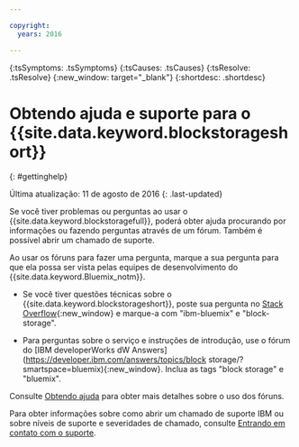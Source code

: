```yaml
---

copyright:
  years: 2016

---
```


<!-- Common attributes used in the template are defined as follows: -->
{:tsSymptoms: .tsSymptoms}
{:tsCauses: .tsCauses}
{:tsResolve: .tsResolve}
{:new_window: target="_blank"}
{:shortdesc: .shortdesc}

<!-- # {{site.data.keyword.blockstorageshort}} troubleshooting
{: #ts} -->
<!-- Provide an appropriate ID above -->

<!-- IN PROGRESS - AUDIENCE BLUE, STAGING ONLY -->


<!-- This is the template for troubleshooting topics.  -->

<!-- The short description section should include the service long name and "Bluemix" for search optimization. Example short description: -->

<!-- Add a heading and content for how to get help and support. Use this template for beta and GA services:  -->
# Obtendo ajuda e suporte para o {{site.data.keyword.blockstorageshort}}
{: #gettinghelp}

Última atualização: 11 de agosto de 2016
{: .last-updated}

Se você tiver problemas ou perguntas ao usar o
{{site.data.keyword.blockstoragefull}},
poderá obter ajuda procurando por informações ou fazendo perguntas
através de um fórum. Também é possível abrir um chamado de suporte.

Ao usar os fóruns para fazer uma pergunta, marque a sua pergunta
para que ela possa ser vista pelas equipes de desenvolvimento do {{site.data.keyword.Bluemix_notm}}.
<!--Insert the appropriate Stack Overflow tag for your service for <block-storage> in URL and text below:  -->
* Se você tiver questões técnicas sobre o {{site.data.keyword.blockstorageshort}}, poste sua pergunta no [Stack Overflow](http://stackoverflow.com/search?q=block-storage+ibm-bluemix){:new_window} e marque-a com "ibm-bluemix" e "block-storage".
<!--Insert the appropriate dW Answers tag for your service for <service_keyword> in URL below:  -->
* Para perguntas sobre o serviço e instruções de introdução, use o fórum do [IBM developerWorks dW Answers](https://developer.ibm.com/answers/topics/block storage/?smartspace=bluemix){:new_window}. Inclua as tags "block storage" e "bluemix".

Consulte
[Obtendo
ajuda](https://new-console.eu-gb.bluemix.net/docs/support/index.html#getting-help) para obter mais detalhes sobre o uso dos fóruns.

Para obter informações sobre como abrir um chamado de suporte IBM ou sobre níveis de suporte e severidades de chamado, consulte [Entrando em contato com o suporte](https://new-console.eu-gb.bluemix.net/docs/support/index.html#contacting-support).
